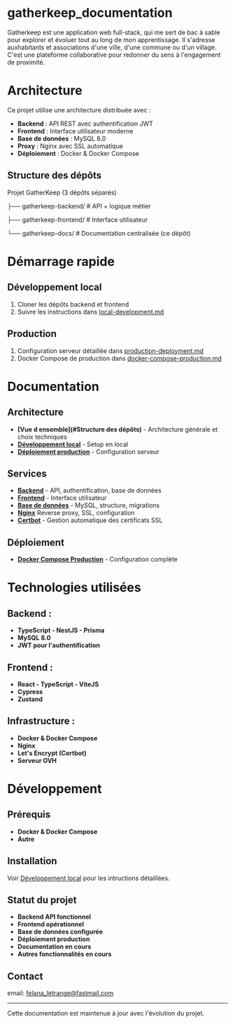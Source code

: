 # gatherkeep_documentation

Gatherkeep est une application web full-stack, qui me sert de bac à sable pour explorer et évoluer tout au long de mon apprentissage.
Il s'adresse auxhabitants et associations d'une ville, d'une commune ou d'un village. 
C'est une plateforme collaborative pour redonner du sens à l'engagement de proximité.

# Architecture

Ce projet utilise une architecture distribuée avec :

* __Backend__ : API REST avec authentification JWT
* __Frontend__ : Interface utilisateur moderne
* __Base de données__ : MySQL 8.0
* __Proxy__ : Nginx avec SSL automatique
* __Déploiement__ : Docker & Docker Compose

## Structure des dépôts

Projet GatherKeep (3 dépôts séparés)

├── gatherkeep-backend/     # API + logique métier

├── gatherkeep-frontend/    # Interface utilisateur

└── gatherkeep-docs/        # Documentation centralisée (ce dépôt)

# Démarrage rapide

## Développement local

1. Cloner les dépôts backend et frontend
2. Suivre les instructions dans [local-development.md](./local-development.md)

## Production

1. Configuration serveur détaillée dans [production-deployment.md](./production-deployment.md)
2. Docker Compose de production dans [docker-compose-production.md](../deployment/docker-compose-production.md)

# Documentation

## Architecture

* __[Vue d ensemble](#Structure des dépôts)__ - Architecture générale et choix techniques
* __[Développement local](./local-development.md)__ - Setup en local
* __[Déploiement production](./production-deployment.md)__ - Configuration serveur

## Services

* __[Backend](../services/backend.md)__ - API, authentification, base de données
* __[Frontend](../services/frontend.md)__ - Interface utilisateur
* __[Base de données](../services/database.md)__ - MySQL, structure, migrations
* __[Nginx](../services/nginx.md)__ Reverse proxy, SSL, configuration
* __[Certbot](../services/certbot.md)__ - Gestion automatique des certificats SSL

## Déploiement

* __[Docker Compose Production](../deployment/docker-compose-production.md)__ - Configuration complète

# Technologies utilisées

## Backend :

* __TypeScript - NestJS - Prisma__
* __MySQL 8.0__
* __JWT pour l'authentification__

## Frontend :

* __React - TypeScript - ViteJS__
* __Cypress__
* __Zustand__

## Infrastructure :

* __Docker & Docker Compose__
* __Nginx__
* __Let's Encrypt (Certbot)__
* __Serveur OVH__

# Développement

## Prérequis

* __Docker & Docker Compose__
* __Autre__

## Installation

Voir [Développement local](./local-development.md) pour les intructions détaillées.

## Statut du projet

* __Backend API fonctionnel__
* __Frontend opérationnel__
* __Base de données configurée__
* __Déploiement production__
* __Documentation en cours__
* __Autres fonctionnalités en cours__

## Contact

email: felana_letrange@fastmail.com

----------------------------------------------------------------------------------------------------------------------

Cette documentation est maintenue à jour avec l'évolution du projet.